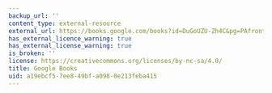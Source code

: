 ```yaml
---
backup_url: ''
content_type: external-resource
external_url: https://books.google.com/books?id=DuGoUZU-Zh4C&pg=PAfrontcover#v=onepage&q&f=false
has_external_licence_warning: true
has_external_license_warning: true
is_broken: ''
license: https://creativecommons.org/licenses/by-nc-sa/4.0/
title: Google Books
uid: a19ebcf5-7ee8-49bf-a098-0e213feba415
---
```

